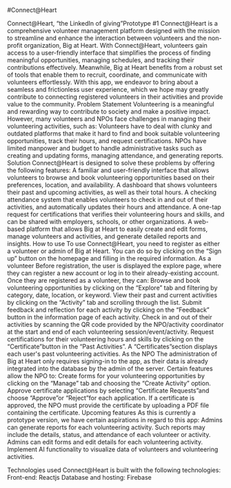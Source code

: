 #Connect@Heart

Connect@Heart, “the LinkedIn of giving”Prototype #1
Connect@Heart is a comprehensive volunteer management platform designed with the mission to streamline and enhance the interaction between volunteers and the non-profit organization, Big at Heart. With Connect@Heart, volunteers gain access to a user-friendly interface that simplifies the process of finding meaningful opportunities, managing schedules, and tracking their contributions effectively. Meanwhile, Big at Heart benefits from a robust set of tools that enable them to recruit, coordinate, and communicate with volunteers effortlessly. With this app, we endeavor to bring about a seamless and frictionless user experience, which we hope may greatly contribute to connecting registered volunteers in their activities and provide value to the community.
Problem Statement
Volunteering is a meaningful and rewarding way to contribute to society and make a positive impact. However, many volunteers and NPOs face challenges in managing their volunteering activities, such as:
Volunteers have to deal with clunky and outdated platforms that make it hard to find and book suitable volunteering opportunities, track their hours, and request certifications.
NPOs have limited manpower and budget to handle administrative tasks such as creating and updating forms, managing attendance, and generating reports.
Solution
Connect@Heart is designed to solve these problems by offering the following features:
A familiar and user-friendly interface that allows volunteers to browse and book volunteering opportunities based on their preferences, location, and availability.
A dashboard that shows volunteers their past and upcoming activities, as well as their total hours.
A checking attendance system that enables volunteers to check in and out of their activities, and automatically updates their hours and attendance.
A one-tap request for certifications that verifies their volunteering hours and skills, and can be shared with employers, schools, or other organizations.
A web-based platform that allows Big at Heart to easily create and edit forms, manage volunteers and activities, and generate detailed reports and insights.
How to use
To use Connect@Heart, you need to register as either a volunteer or admin of Big at Heart. You can do so by clicking on the “Sign up” button on the homepage and filling in the required information.
As a volunteer
	Before registration, the user is displayed the explore page, where they can register a new 
           account or log in to their already-existing account.
Once they are registered as a volunteer, they can:
Browse and book volunteering opportunities by clicking on the “Explore” tab and filtering by category, date, location, or keyword.
View their past and current activities by clicking on the “Activity” tab and scrolling through the list. 
Submit feedback and reflection for each activity by clicking on the “Feedback” button in the information page of each activity.
Check in and out of their activities by scanning the QR code provided by the NPO/activity coordinator at the start and end of each volunteering session/event/activity.
Request certifications for their volunteering hours and skills by clicking on the “Certificate”button in the “Past Activities”.
A “Certificates”section displays each user's past volunteering activities.
As the NPO
The administration of Big at Heart only requires signing-in to the app, as their data is already integrated into the database by the admin of the server. 
Certain features allow the NPO to: 
Create forms for your volunteering opportunities by clicking on the “Manage” tab and choosing the “Create Activity” option. 
Approve certificate applications by selecting “Certificate Requests”and choose “Approve”or “Reject”for each application. If a certificate is approved, the NPO must provide the certificate by uploading a PDF file containing the certificate.
	Upcoming features
	As this is currently a prototype version, we have certain aspirations in regard to this app:
Admins can generate reports for each volunteering activity. Such reports may include the details, status, and attendance of each volunteer or activity.
Admins can edit forms and edit details for each volunteering activity.
Implement AI functionality to visualize data of volunteers and volunteering activities. 

Technologies used
Connect@Heart is built with the following technologies:
Front-end: Reactjs
Database and hosting: Firebase  

